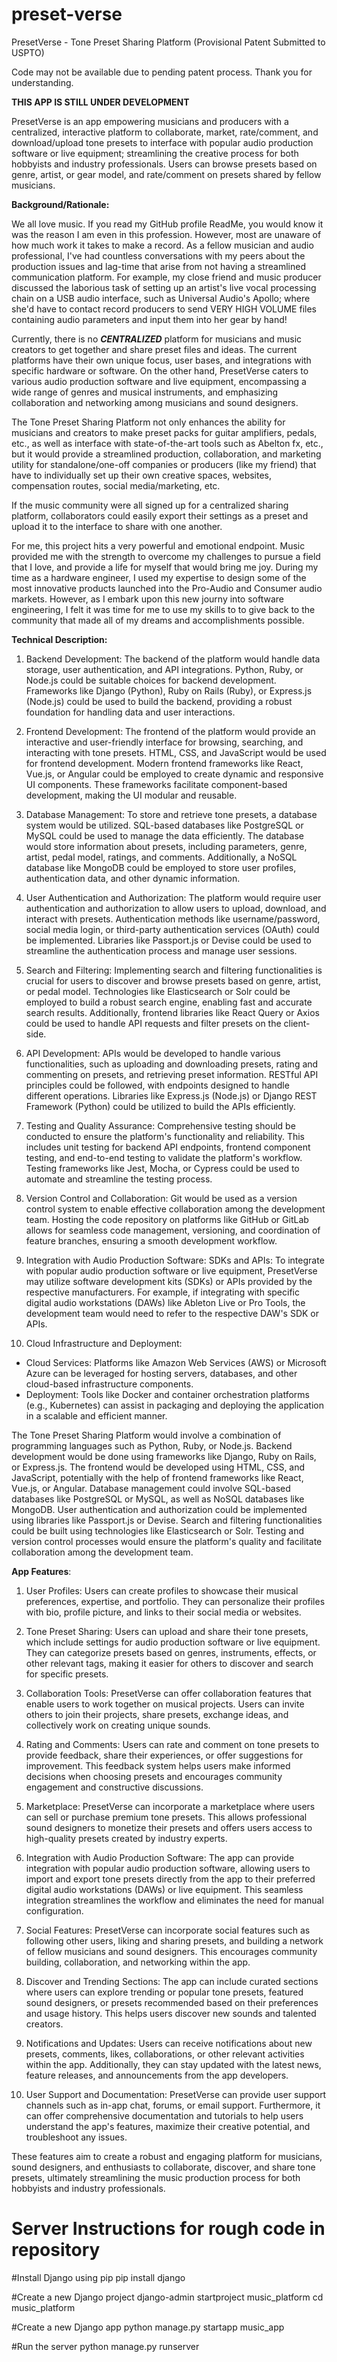 # preset-verse
PresetVerse - Tone Preset Sharing Platform (Provisional Patent Submitted to USPTO)

Code may not be available due to pending patent process. Thank you for understanding.

**THIS APP IS STILL UNDER DEVELOPMENT**

PresetVerse is an app empowering musicians and producers with a centralized, interactive platform to collaborate, market, rate/comment, and download/upload tone presets to interface with popular audio production software or live equipment; streamlining the creative process for both hobbyists and industry professionals. Users can browse presets based on genre, artist, or gear model, and rate/comment on presets shared by fellow musicians.



**Background/Rationale:**

We all love music. If you read my GitHub profile ReadMe, you would know it was the reason I am even in this profession. However, most are unaware of how much work it takes to make a record. As a fellow musician and audio professional, I've had countless conversations with my peers about the production issues and lag-time that arise from not having a streamlined  communication platform. For example, my close friend and music producer discussed the laborious task of setting up an artist's live vocal processing chain on a USB audio interface, such as Universal Audio's Apollo; where she'd have to contact record producers to send VERY HIGH VOLUME files containing audio parameters and input them into her gear by hand!

Currently, there is no **_CENTRALIZED_** platform for musicians and music creators to get together and share preset files and ideas. The current platforms have their own unique focus, user bases, and integrations with specific hardware or software. On the other hand, PresetVerse caters to various audio production software and live equipment, encompassing a wide range of genres and musical instruments, and emphasizing collaboration and networking among musicians and sound designers.

The Tone Preset Sharing Platform not only enhances the ability for musicians and creators to make preset packs for guitar amplifiers, pedals, etc., as well as interface with state-of-the-art tools such as Abelton fx, etc., but it would provide a streamlined production, collaboration, and marketing utility for standalone/one-off companies or producers (like my friend) that have to individually set up their own creative spaces, websites, compensation routes, social media/marketing, etc.

If the music community were all signed up for a centralized sharing platform, collaborators could easily export their settings as a preset and upload it to the interface to share with one another. 

For me, this project hits a very powerful and emotional endpoint. Music provided me with the strength to overcome my challenges to pursue a field that I love, and provide a life for myself that would bring me joy. During my time as a hardware engineer, I used my expertise to design some of the most innovative products launched into the Pro-Audio and Consumer audio markets. However, as I embark upon this new journy into software engineering, I felt it was time for me to use my skills to to give back to the community that made all of my dreams and accomplishments possible.

**Technical Description:** 

1. Backend Development:
The backend of the platform would handle data storage, user authentication, and API integrations. Python, Ruby, or Node.js could be suitable choices for backend development. Frameworks like Django (Python), Ruby on Rails (Ruby), or Express.js (Node.js) could be used to build the backend, providing a robust foundation for handling data and user interactions.

2. Frontend Development:
   The frontend of the platform would provide an interactive and user-friendly interface for browsing, searching, and interacting with tone presets. HTML, CSS, and JavaScript would be used for frontend development. Modern frontend frameworks like React, Vue.js, or Angular could be employed to create dynamic and responsive UI components. These frameworks facilitate component-based development, making the UI modular and reusable.

3. Database Management:
   To store and retrieve tone presets, a database system would be utilized. SQL-based databases like PostgreSQL or MySQL could be used to manage the data efficiently. The database would store information about presets, including parameters, genre, artist, pedal model, ratings, and comments. Additionally, a NoSQL database like MongoDB could be employed to store user profiles, authentication data, and other dynamic information.

4. User Authentication and Authorization:
   The platform would require user authentication and authorization to allow users to upload, download, and interact with presets. Authentication methods like username/password, social media login, or third-party authentication services (OAuth) could be implemented. Libraries like Passport.js or Devise could be used to streamline the authentication process and manage user sessions.

5. Search and Filtering:
   Implementing search and filtering functionalities is crucial for users to discover and browse presets based on genre, artist, or pedal model. Technologies like Elasticsearch or Solr could be employed to build a robust search engine, enabling fast and accurate search results. Additionally, frontend libraries like React Query or Axios could be used to handle API requests and filter presets on the client-side.

6. API Development:
   APIs would be developed to handle various functionalities, such as uploading and downloading presets, rating and commenting on presets, and retrieving preset information. RESTful API principles could be followed, with endpoints designed to handle different operations. Libraries like Express.js (Node.js) or Django REST Framework (Python) could be utilized to build the APIs efficiently.

7. Testing and Quality Assurance:
   Comprehensive testing should be conducted to ensure the platform's functionality and reliability. This includes unit testing for backend API endpoints, frontend component testing, and end-to-end testing to validate the platform's workflow. Testing frameworks like Jest, Mocha, or Cypress could be used to automate and streamline the testing process.

8. Version Control and Collaboration:
   Git would be used as a version control system to enable effective collaboration among the development team. Hosting the code repository on platforms like GitHub or GitLab allows for seamless code management, versioning, and coordination of feature branches, ensuring a smooth development workflow.

9. Integration with Audio Production Software:
   SDKs and APIs: To integrate with popular audio production software or live equipment, PresetVerse may utilize software development kits (SDKs) or APIs provided by the respective manufacturers. For example, if integrating with specific digital audio workstations (DAWs) like Ableton Live or Pro Tools, the development team would need to refer to the respective DAW's SDK or APIs.

10. Cloud Infrastructure and Deployment:
- Cloud Services: Platforms like Amazon Web Services (AWS) or Microsoft Azure can be leveraged for hosting servers, databases, and other cloud-based infrastructure components.
- Deployment: Tools like Docker and container orchestration platforms (e.g., Kubernetes) can assist in packaging and deploying the application in a scalable and efficient manner.

The Tone Preset Sharing Platform would involve a combination of programming languages such as Python, Ruby, or Node.js. Backend development would be done using frameworks like Django, Ruby on Rails, or Express.js. The frontend would be developed using HTML, CSS, and JavaScript, potentially with the help of frontend frameworks like React, Vue.js, or Angular. Database management could involve SQL-based databases like PostgreSQL or MySQL, as well as NoSQL databases like MongoDB. User authentication and authorization could be implemented using libraries like Passport.js or Devise. Search and filtering functionalities could be built using technologies like Elasticsearch or Solr. Testing and version control processes would ensure the platform's quality and facilitate collaboration among the development team.

**App Features**:

1. User Profiles: Users can create profiles to showcase their musical preferences, expertise, and portfolio. They can personalize their profiles with bio, profile picture, and links to their social media or websites.

2. Tone Preset Sharing: Users can upload and share their tone presets, which include settings for audio production software or live equipment. They can categorize presets based on genres, instruments, effects, or other relevant tags, making it easier for others to discover and search for specific presets.

3. Collaboration Tools: PresetVerse can offer collaboration features that enable users to work together on musical projects. Users can invite others to join their projects, share presets, exchange ideas, and collectively work on creating unique sounds.

4. Rating and Comments: Users can rate and comment on tone presets to provide feedback, share their experiences, or offer suggestions for improvement. This feedback system helps users make informed decisions when choosing presets and encourages community engagement and constructive discussions.

5. Marketplace: PresetVerse can incorporate a marketplace where users can sell or purchase premium tone presets. This allows professional sound designers to monetize their presets and offers users access to high-quality presets created by industry experts.

6. Integration with Audio Production Software: The app can provide integration with popular audio production software, allowing users to import and export tone presets directly from the app to their preferred digital audio workstations (DAWs) or live equipment. This seamless integration streamlines the workflow and eliminates the need for manual configuration.

7. Social Features: PresetVerse can incorporate social features such as following other users, liking and sharing presets, and building a network of fellow musicians and sound designers. This encourages community building, collaboration, and networking within the app.

8. Discover and Trending Sections: The app can include curated sections where users can explore trending or popular tone presets, featured sound designers, or presets recommended based on their preferences and usage history. This helps users discover new sounds and talented creators.

9. Notifications and Updates: Users can receive notifications about new presets, comments, likes, collaborations, or other relevant activities within the app. Additionally, they can stay updated with the latest news, feature releases, and announcements from the app developers.

10. User Support and Documentation: PresetVerse can provide user support channels such as in-app chat, forums, or email support. Furthermore, it can offer comprehensive documentation and tutorials to help users understand the app's features, maximize their creative potential, and troubleshoot any issues.

These features aim to create a robust and engaging platform for musicians, sound designers, and enthusiasts to collaborate, discover, and share tone presets, ultimately streamlining the music production process for both hobbyists and industry professionals.

# Server Instructions for rough code in repository 
#Install Django using pip
pip install django

#Create a new Django project
django-admin startproject music_platform
cd music_platform

#Create a new Django app
python manage.py startapp music_app

#Run the server
python manage.py runserver



